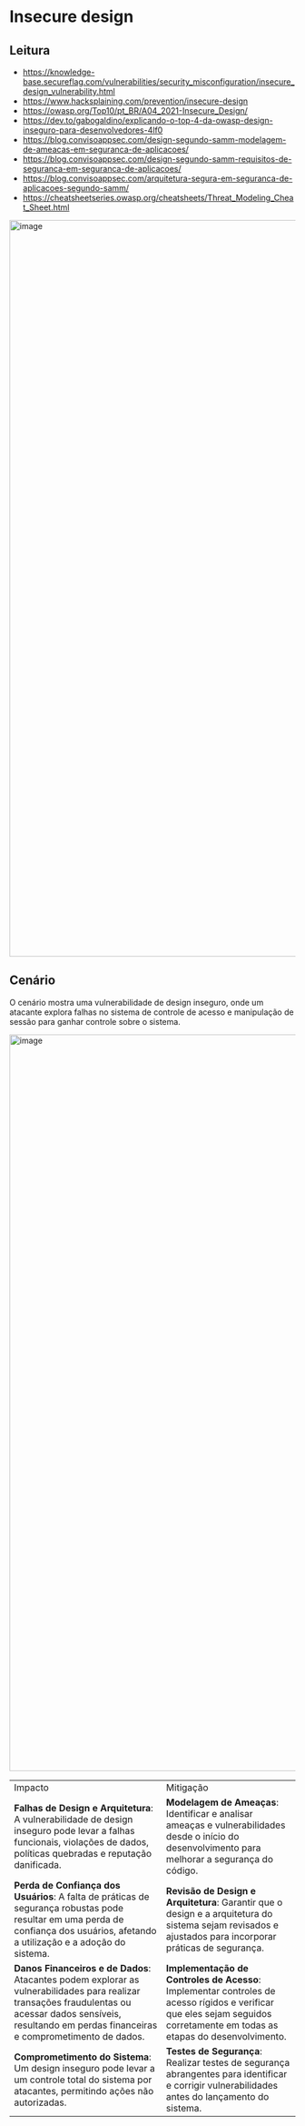 # Insecure design

## Leitura
- https://knowledge-base.secureflag.com/vulnerabilities/security_misconfiguration/insecure_design_vulnerability.html
- https://www.hacksplaining.com/prevention/insecure-design
- https://owasp.org/Top10/pt_BR/A04_2021-Insecure_Design/
- https://dev.to/gabogaldino/explicando-o-top-4-da-owasp-design-inseguro-para-desenvolvedores-4lf0
- https://blog.convisoappsec.com/design-segundo-samm-modelagem-de-ameacas-em-seguranca-de-aplicacoes/
- https://blog.convisoappsec.com/design-segundo-samm-requisitos-de-seguranca-em-seguranca-de-aplicacoes/
- https://blog.convisoappsec.com/arquitetura-segura-em-seguranca-de-aplicacoes-segundo-samm/
- https://cheatsheetseries.owasp.org/cheatsheets/Threat_Modeling_Cheat_Sheet.html

<img width="1296" alt="image" src="https://github.com/rayanepimentel/InfoSec-iniciante/assets/37915359/ec5bfed3-b043-43b9-b40b-2e2e73e05f9d">

## Cenário

O cenário mostra uma vulnerabilidade de  design inseguro, onde um atacante explora falhas no sistema de controle  de acesso e manipulação de sessão para ganhar controle sobre o sistema.

<img width="1296" alt="image" src="https://github.com/rayanepimentel/InfoSec-iniciante/assets/37915359/92963cce-d2a2-47a0-95d9-f57e46ea5de6">


|  |  |
|--|--|
|Impacto	|Mitigação|
|**Falhas de Design e Arquitetura**: A vulnerabilidade de design inseguro pode levar a falhas funcionais, violações de dados, políticas quebradas e reputação danificada.	|**Modelagem de Ameaças**: Identificar e analisar ameaças e vulnerabilidades desde o início do desenvolvimento para melhorar a segurança do código.|
|**Perda de Confiança dos Usuários**: A falta de práticas de segurança robustas pode resultar em uma perda de confiança dos usuários, afetando a utilização e a adoção do sistema.	|**Revisão de Design e Arquitetura**: Garantir que o design e a arquitetura do sistema sejam revisados e ajustados para incorporar práticas de segurança.|
|**Danos Financeiros e de Dados**: Atacantes podem explorar as vulnerabilidades para realizar transações fraudulentas ou acessar dados sensíveis, resultando em perdas financeiras e comprometimento de dados.| **Implementação de Controles de Acesso**: Implementar controles de acesso rígidos e verificar que eles sejam seguidos corretamente em todas as etapas do desenvolvimento.|
|**Comprometimento do Sistema**: Um design inseguro pode levar a um controle total do sistema por atacantes, permitindo ações não autorizadas.	|**Testes de Segurança**: Realizar testes de segurança abrangentes para identificar e corrigir vulnerabilidades antes do lançamento do sistema.|
